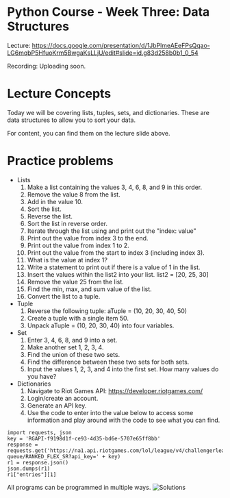 # Python Course - Week Three: Data Structures
Lecture: https://docs.google.com/presentation/d/1JbPlmeAEeFPsQqao-LG6mqbP5HfuoKrm5BwgaKsLLjU/edit#slide=id.g83d258b0b1_0_54

Recording: Uploading soon.




# Lecture Concepts
Today we will be covering lists, tuples, sets, and dictionaries. These are data structures to allow you to
sort your data.

For content, you can find them on the lecture slide above.


# Practice problems
* Lists
  1. Make a list containing the values 3, 4, 6, 8, and 9 in this order.
  2. Remove the value 8 from the list.
  3. Add in the value 10.
  4. Sort the list.
  5. Reverse the list.
  6. Sort the list in reverse order.
  7. Iterate through the list using and print out the "index: value"
  8. Print out the value from index 3 to the end.
  9. Print out the value from index 1 to 2.
  10. Print out the value from the start to index 3 (including index 3).
  11. What is the value at index 1?
  12. Write a statement to print out if there is a value of 1 in the list.
  13. Insert the values within the list2 into your list. list2 = [20, 25, 30]
  14. Remove the value 25 from the list.
  15. Find the min, max, and sum value of the list.
  17. Convert the list to a tuple.
* Tuple
  1. Reverse the following tuple: aTuple = (10, 20, 30, 40, 50)
  2. Create a tuple with a single item 50.
  3. Unpack aTuple = (10, 20, 30, 40) into four variables.
* Set
  1. Enter 3, 4, 6, 8, and 9 into a set.
  2. Make another set 1, 2, 3, 4.
  3. Find the union of these two sets.
  4. Find the difference between these two sets for both sets.
  5. Input the values 1, 2, 3, and 4 into the first set. How many values do you have?
* Dictionaries
  1. Navigate to Riot Games API: https://developer.riotgames.com/
  2. Login/create an account.
  3. Generate an API key.
  4. Use the code to enter into the value below to access some information and play around with the code to see what you can find.

```
import requests, json
key = 'RGAPI-f9198d1f-ce93-4d35-bd6e-5707e65ff8bb'
response = requests.get('https://na1.api.riotgames.com/lol/league/v4/challengerleagues/by-queue/RANKED_FLEX_SR?api_key=' + key)
r1 = response.json()
json.dumps(r1)
r1["entries"][1]
```

All programs can be programmed in multiple ways. ![Solutions](https://github.com/ktptran/pcm_functions/blob/master/python_workshops/intro_python/Workshop%202%20-%20Statements/Week%202%20Practice%20Problem%20Solutions.ipynb)
